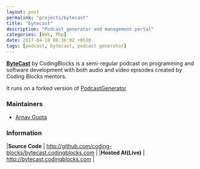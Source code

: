 ```yaml
---
layout: post
permalink: "projects/bytecast"
title: "bytecast"
description: "Podcast generator and management portal"
categories: [Web, Php]
date: 2017-04-18 00:36:02 +0530
tags: [podcast, bytecast, podcast generator]
---
```


**[ByteCast](https://bytecast.codingblocks.com)** by CodingBlocks is a semi-regular
podcast on programming and software development with both audio and
video episodes created by Coding Blocks mentors.

It runs on a forked version of [PodcastGenerator](http://www.podcastgenerator.net/)


### Maintainers

 - [Arnav Gupta](http://github.com/championswimmer)


### Information

|**Source Code** | <http://github.com/coding-blocks/bytecast.codingblocks.com> |
|**Hosted At(Live)** | <http://bytecast.codingblocks.com> |
